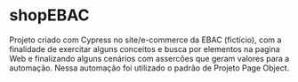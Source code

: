 # shopEBAC

Projeto criado com Cypress no site/e-commerce da EBAC (fictício), com a finalidade de exercitar alguns conceitos e busca por elementos na pagina Web e finalizando alguns cenários com assercões que geram valores para a automação. Nessa automação foi utilizado o padrão de Projeto Page Object.
